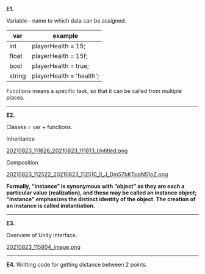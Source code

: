 **E1.**

Variable - name to which data can be assigned.


| var    | example                  |
| -------- | -------------------------- |
| int    | playerHealth = 15;       |
| float  | playerHealth = 15f;      |
| bool   | playerHealth = true;     |
| string | playerHealth = 'health'; |

Functions means a specific task, so that it can be called from multiple places.

---

**E2.**

Classes  = var + functions.

Inheritance

[20210823_111826_20210823_111813_Untitled.png](assets/20210823_111826_20210823_111813_Untitled.png)

Composition

[20210823_112522_20210823_112510_0_J_Dm57bKTppN51oZ.png](assets/20210823_112522_20210823_112510_0_J_Dm57bKTppN51oZ.png)

**Formally, “instance” is synonymous with “object” as they are each a particular value (realization), and these may be called an instance object; “instance” emphasizes the distinct identity of the object. The creation of an instance is called instantiation.**

---

**E3.**

Overview of Unity interface.

[20210823_115804_image.png](assets/20210823_115804_image.png)



---

**E4.**
Writting code for getting distance between 2 points.
